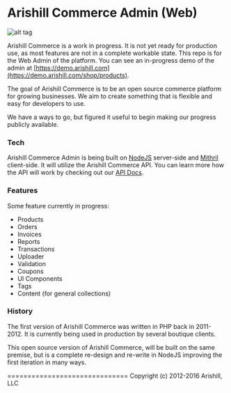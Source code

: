 Arishill Commerce Admin (Web)
==============================

![alt tag](https://storage.googleapis.com/arishill-admin/demo/arishill-commerce-admin.png)

Arishill Commerce is a work in progress. It is not yet ready for production use, as most features are not in a complete workable state. This repo is for the Web Admin of the platform. You can see an in-progress demo of the admin at [https://demo.arishill.com](https://demo.arishill.com/shop/products).

The goal of Arishill Commerce is to be an open source commerce platform for growing businesses. We aim to create something that is flexible and easy for developers to use.

We have a ways to go, but figured it useful to begin making our progress publicly available.

### Tech
Arishill Commerce Admin is being built on [NodeJS](https://nodejs.org/) server-side and [Mithril](http://mithril.js.org/) client-side. It will utilize the Arishill Commerce API. You can learn more how the API will work by checking out our [API Docs](https://arishill.com/docs).

### Features
Some feature currently in progress:

- Products
- Orders
- Invoices
- Reports
- Transactions
- Uploader
- Validation
- Coupons
- UI Components
- Tags
- Content (for general collections)

### History
The first version of Arishill Commerce was written in PHP back in 2011-2012. It is currently being used in production by several boutique clients.

This open source version of Arishill Commerce, will be built on the same premise, but is a complete re-design and re-write in NodeJS improving the first iteration in many ways.

==============================
Copyright (c) 2012-2016 Arishill, LLC
